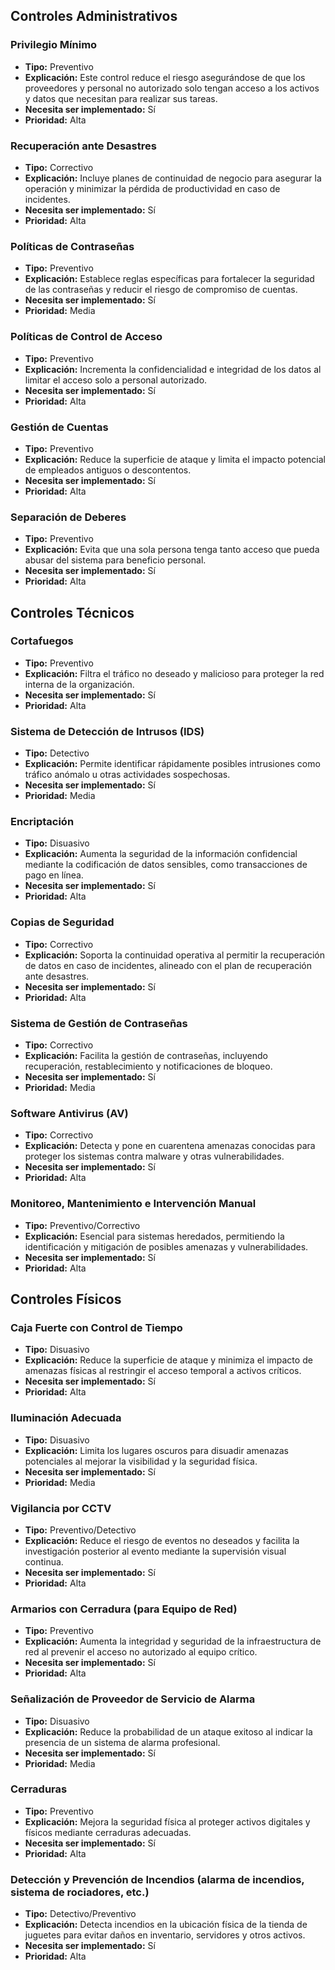 ## Controles Administrativos

### Privilegio Mínimo
- **Tipo:** Preventivo
- **Explicación:** Este control reduce el riesgo asegurándose de que los proveedores y personal no autorizado solo tengan acceso a los activos y datos que necesitan para realizar sus tareas.
- **Necesita ser implementado:** Sí
- **Prioridad:** Alta

### Recuperación ante Desastres
- **Tipo:** Correctivo
- **Explicación:** Incluye planes de continuidad de negocio para asegurar la operación y minimizar la pérdida de productividad en caso de incidentes.
- **Necesita ser implementado:** Sí
- **Prioridad:** Alta

### Políticas de Contraseñas
- **Tipo:** Preventivo
- **Explicación:** Establece reglas específicas para fortalecer la seguridad de las contraseñas y reducir el riesgo de compromiso de cuentas.
- **Necesita ser implementado:** Sí
- **Prioridad:** Media

### Políticas de Control de Acceso
- **Tipo:** Preventivo
- **Explicación:** Incrementa la confidencialidad e integridad de los datos al limitar el acceso solo a personal autorizado.
- **Necesita ser implementado:** Sí
- **Prioridad:** Alta

### Gestión de Cuentas
- **Tipo:** Preventivo
- **Explicación:** Reduce la superficie de ataque y limita el impacto potencial de empleados antiguos o descontentos.
- **Necesita ser implementado:** Sí
- **Prioridad:** Alta

### Separación de Deberes
- **Tipo:** Preventivo
- **Explicación:** Evita que una sola persona tenga tanto acceso que pueda abusar del sistema para beneficio personal.
- **Necesita ser implementado:** Sí
- **Prioridad:** Alta

## Controles Técnicos

### Cortafuegos
- **Tipo:** Preventivo
- **Explicación:** Filtra el tráfico no deseado y malicioso para proteger la red interna de la organización.
- **Necesita ser implementado:** Sí
- **Prioridad:** Alta

### Sistema de Detección de Intrusos (IDS)
- **Tipo:** Detectivo
- **Explicación:** Permite identificar rápidamente posibles intrusiones como tráfico anómalo u otras actividades sospechosas.
- **Necesita ser implementado:** Sí
- **Prioridad:** Media

### Encriptación
- **Tipo:** Disuasivo
- **Explicación:** Aumenta la seguridad de la información confidencial mediante la codificación de datos sensibles, como transacciones de pago en línea.
- **Necesita ser implementado:** Sí
- **Prioridad:** Alta

### Copias de Seguridad
- **Tipo:** Correctivo
- **Explicación:** Soporta la continuidad operativa al permitir la recuperación de datos en caso de incidentes, alineado con el plan de recuperación ante desastres.
- **Necesita ser implementado:** Sí
- **Prioridad:** Alta

### Sistema de Gestión de Contraseñas
- **Tipo:** Correctivo
- **Explicación:** Facilita la gestión de contraseñas, incluyendo recuperación, restablecimiento y notificaciones de bloqueo.
- **Necesita ser implementado:** Sí
- **Prioridad:** Media

### Software Antivirus (AV)
- **Tipo:** Correctivo
- **Explicación:** Detecta y pone en cuarentena amenazas conocidas para proteger los sistemas contra malware y otras vulnerabilidades.
- **Necesita ser implementado:** Sí
- **Prioridad:** Alta

### Monitoreo, Mantenimiento e Intervención Manual
- **Tipo:** Preventivo/Correctivo
- **Explicación:** Esencial para sistemas heredados, permitiendo la identificación y mitigación de posibles amenazas y vulnerabilidades.
- **Necesita ser implementado:** Sí
- **Prioridad:** Alta

## Controles Físicos

### Caja Fuerte con Control de Tiempo
- **Tipo:** Disuasivo
- **Explicación:** Reduce la superficie de ataque y minimiza el impacto de amenazas físicas al restringir el acceso temporal a activos críticos.
- **Necesita ser implementado:** Sí
- **Prioridad:** Alta

### Iluminación Adecuada
- **Tipo:** Disuasivo
- **Explicación:** Limita los lugares oscuros para disuadir amenazas potenciales al mejorar la visibilidad y la seguridad física.
- **Necesita ser implementado:** Sí
- **Prioridad:** Media

### Vigilancia por CCTV
- **Tipo:** Preventivo/Detectivo
- **Explicación:** Reduce el riesgo de eventos no deseados y facilita la investigación posterior al evento mediante la supervisión visual continua.
- **Necesita ser implementado:** Sí
- **Prioridad:** Alta

### Armarios con Cerradura (para Equipo de Red)
- **Tipo:** Preventivo
- **Explicación:** Aumenta la integridad y seguridad de la infraestructura de red al prevenir el acceso no autorizado al equipo crítico.
- **Necesita ser implementado:** Sí
- **Prioridad:** Alta

### Señalización de Proveedor de Servicio de Alarma
- **Tipo:** Disuasivo
- **Explicación:** Reduce la probabilidad de un ataque exitoso al indicar la presencia de un sistema de alarma profesional.
- **Necesita ser implementado:** Sí
- **Prioridad:** Media

### Cerraduras
- **Tipo:** Preventivo
- **Explicación:** Mejora la seguridad física al proteger activos digitales y físicos mediante cerraduras adecuadas.
- **Necesita ser implementado:** Sí
- **Prioridad:** Alta

### Detección y Prevención de Incendios (alarma de incendios, sistema de rociadores, etc.)
- **Tipo:** Detectivo/Preventivo
- **Explicación:** Detecta incendios en la ubicación física de la tienda de juguetes para evitar daños en inventario, servidores y otros activos.
- **Necesita ser implementado:** Sí
- **Prioridad:** Alta
